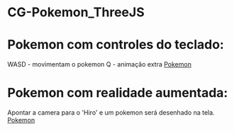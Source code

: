 # CG-Pokemon_ThreeJS

<h1> Pokemon com controles do teclado:</h1>
WASD - movimentam o pokemon
Q - animação extra
<a href='./poke/index.html'>Pokemon</a>


<h1> Pokemon com realidade aumentada:</h1>
Apontar a camera para o 'Hiro' e um pokemon será desenhado na tela.
<a href='./pokeAR/index.html'>Pokemon</a>
